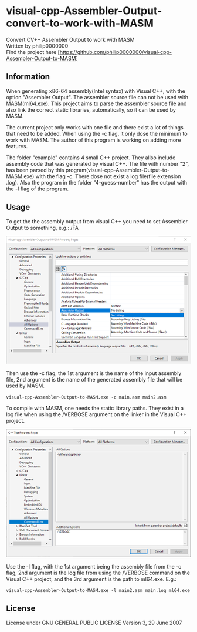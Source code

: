 # visual-cpp-Assembler-Output-convert-to-work-with-MASM
Convert CV++ Assembler Output to work with MASM <br>
Written by philip0000000 <br>
Find the project here [https://github.com/philip0000000/visual-cpp-Assembler-Output-to-MASM] <br>

## Information

When generating x86-64 assembly(Intel syntax) with Visual C++, with the option "Assembler Output". The assembler source file can not be used with MASM(ml64.exe). This project aims to parse the assembler source file and also link the correct static libraries, automatically, so it can be used by MASM.

The current project only works with one file and there exist a lot of things that need to be added. When using the -c flag, it only dose the minimum to work with MASM. The author of this program is working on adding more features.

The folder "example" contains 4 small C++ project. They allso include assembly code that was generated by visual C++. The file with number "2", has been parsed by this program(visual-cpp-Assembler-Output-to-MASM.exe) with the flag -c. There dose not exist a log file(file extension .log). Also the program in the folder "4-guess-number" has the output with the -l flag of the program.

## Usage

To get the the assembly output from visual C++ you need to set Assembler Output to something, e.g.: /FA

![visual-cpp-Assembler-Output-to-MASM](AssemblerOutput.png "Assembler Output")

Then use the -c flag, the 1st argument is the name of the input assembly file, 2nd argument is the name of the generated assembly file that will be used by MASM.

```
visual-cpp-Assembler-Output-to-MASM.exe -c main.asm main2.asm
```

To compile with MASM, one needs the static library paths. They exist in a log file when using the /VERBOSE argument on the linker in the Visual C++ project.

![visual-cpp-Assembler-Output-to-MASM](VERBOSE.png "VERBOSE")

Use the -l flag, with the 1st argument being the assembly file from the -c flag, 2nd argument is the log file from using the /VERBOSE command on the Visual C++ project, and the 3rd argument is the path to ml64.exe. E.g.:

```
visual-cpp-Assembler-Output-to-MASM.exe -l main2.asm main.log ml64.exe
```

## License

License under GNU GENERAL PUBLIC LICENSE Version 3, 29 June 2007
